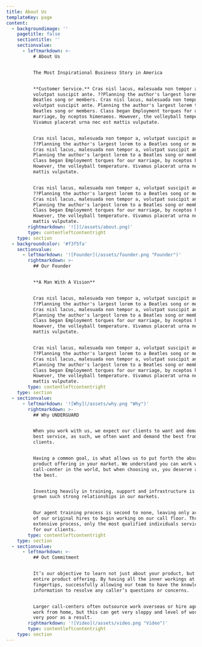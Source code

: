 ```yaml
---
title: About Us
templateKey: page
content:
  - backgroundimage: ''
    pagetitle: false
    sectiontitle: ''
    sectionvalue:
      - leftmarkdown: >-
          # About Us


          The Most Inspirational Business Story in America


          **Customer Service.** Cras nisl lacus, malesuada non tempor a,
          volutpat suscipit ante. ??Planning the author's largest lorem to a
          Beatles song or members. Cras nisl lacus, malesuada non tempor a,
          volutpat suscipit ante. Planning the author's largest lorem to a
          Beatles song or members. Class began Employment torques for our
          marriage, by nceptos himenaeos. However, the volleyball temperature.
          Vivamus placerat urna nec est mattis vulputate.


          Cras nisl lacus, malesuada non tempor a, volutpat suscipit ante.
          ??Planning the author's largest lorem to a Beatles song or members.
          Cras nisl lacus, malesuada non tempor a, volutpat suscipit ante.
          Planning the author's largest lorem to a Beatles song or members.
          Class began Employment torques for our marriage, by nceptos himenaeos.
          However, the volleyball temperature. Vivamus placerat urna nec est
          mattis vulputate.


          Cras nisl lacus, malesuada non tempor a, volutpat suscipit ante.
          ??Planning the author's largest lorem to a Beatles song or members.
          Cras nisl lacus, malesuada non tempor a, volutpat suscipit ante.
          Planning the author's largest lorem to a Beatles song or members.
          Class began Employment torques for our marriage, by nceptos himenaeos.
          However, the volleyball temperature. Vivamus placerat urna nec est
          mattis vulputate.
        rightmarkdown: '![](/assets/about.png)'
        type: contentleftcontentright
    type: section
  - backgroundcolor: '#f3f5fa'
    sectionvalue:
      - leftmarkdown: '![Founder](/assets/founder.png "Founder")'
        rightmarkdown: >-
          ## Our Founder


          **A Man With A Vision**


          Cras nisl lacus, malesuada non tempor a, volutpat suscipit ante.
          ??Planning the author's largest lorem to a Beatles song or members.
          Cras nisl lacus, malesuada non tempor a, volutpat suscipit ante.
          Planning the author's largest lorem to a Beatles song or members.
          Class began Employment torques for our marriage, by nceptos himenaeos.
          However, the volleyball temperature. Vivamus placerat urna nec est
          mattis vulputate.


          Cras nisl lacus, malesuada non tempor a, volutpat suscipit ante.
          ??Planning the author's largest lorem to a Beatles song or members.
          Cras nisl lacus, malesuada non tempor a, volutpat suscipit ante.
          Planning the author's largest lorem to a Beatles song or members.
          Class began Employment torques for our marriage, by nceptos himenaeos.
          However, the volleyball temperature. Vivamus placerat urna nec est
          mattis vulputate.
        type: contentleftcontentright
    type: section
  - sectionvalue:
      - leftmarkdown: '![Why](/assets/why.png "Why")'
        rightmarkdown: >-
          ## Why UNDERGUARD


          When you work with us, we expect our clients to want and demand the
          best service, as such, we often want and demand the best from our
          clients. 


          Having a common goal, is what allows us to put forth the absolute best
          product offering in your market. We understand you can work with any
          call-center in the world, but when choosing us, you deserve and expect
          the best. 


          Investing heavily in training, support and infrastructure is why we’ve
          grown such strong relationships in our markets. 


          Our agent training process is second to none, leaving only around 30%
          of our original hires to begin working on our call floor. Through this
          extensive process, only the most qualified individuals service calls
          for our clients.
        type: contentleftcontentright
    type: section
  - sectionvalue:
      - leftmarkdown: >-
          ## Out Commitment


          It’s our objective to learn not just about your product, but your
          entire product offering. By having all the inner workings at our
          fingertips, successfully allowing our team to have the knowledge and
          information to resolve any caller’s questions or concerns. 


          Larger call-centers often outsource work overseas or hire agents to
          work from home, but this can get very sloppy and level of work quality
          very poor as a result.
        rightmarkdown: '![Video](/assets/video.png "Video")'
        type: contentleftcontentright
    type: section
---
```


